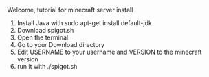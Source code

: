 Welcome,
tutorial for minecraft server install
1. Install Java with sudo apt-get install default-jdk
2. Download spigot.sh
3. Open the terminal
4. Go to your Download directory
5. Edit USERNAME to your username and VERSION to the minecraft version
6. run it with ./spigot.sh
